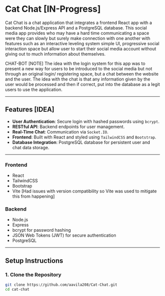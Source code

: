 # **Cat Chat** [IN-Progress]

Cat Chat is a chat application that integrates a frontend React app with a backend Node.js/Express API and a PostgreSQL database. This social media app provides 
who may have a hard time communicating a space were they can slowly but surely make connection with one another with features such as an interactive leveling system
simple UI, progressive social interaction space but allow user to start their social media account without giving out to much information about themselves.

CHAT-BOT [NOTE] The idea with the login system for this app was to present a new way for users to be introduced to the social media but not through an original login/ registering space, but a chat between the website and the user. The idea with the chat is that any information given by the user would be processed and then if correct, put into the database as a legit users to use the application.

---

## **Features** [IDEA]

- **User Authentication**: Secure login with hashed passwords using `bcrypt`.
- **RESTful API**: Backend endpoints for user management.
- **Real-Time Chat**: Communication via `Socket.IO`.
- **Frontend**: Built with React and styled using `TailwindCSS` and `Bootstrap`.
- **Database Integration**: PostgreSQL database for persistent user and chat data storage.

---

### **Frontend**
- React
- TailwindCSS
- Bootstrap
- Vite [Had issues with version compatibility so Vite was used to mitigate this from happening]

### **Backend**
- Node.js
- Express
- bcrypt for password hashing
- JSON Web Tokens (JWT) for secure authentication
- PostgreSQL

---

## **Setup Instructions**

### **1. Clone the Repository**
```bash
git clone https://github.com/aavila208/Cat-Chat.git
cd cat-chat